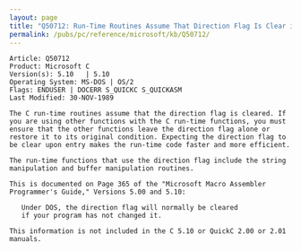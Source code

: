 ```yaml
---
layout: page
title: "Q50712: Run-Time Routines Assume That Direction Flag Is Clear in C"
permalink: /pubs/pc/reference/microsoft/kb/Q50712/
---
```


	Article: Q50712
	Product: Microsoft C
	Version(s): 5.10   | 5.10
	Operating System: MS-DOS | OS/2
	Flags: ENDUSER | DOCERR S_QUICKC S_QUICKASM
	Last Modified: 30-NOV-1989
	
	The C run-time routines assume that the direction flag is cleared. If
	you are using other functions with the C run-time functions, you must
	ensure that the other functions leave the direction flag alone or
	restore it to its original condition. Expecting the direction flag to
	be clear upon entry makes the run-time code faster and more efficient.
	
	The run-time functions that use the direction flag include the string
	manipulation and buffer manipulation routines.
	
	This is documented on Page 365 of the "Microsoft Macro Assembler
	Programmer's Guide," Versions 5.00 and 5.10:
	
	   Under DOS, the direction flag will normally be cleared
	   if your program has not changed it.
	
	This information is not included in the C 5.10 or QuickC 2.00 or 2.01
	manuals.
